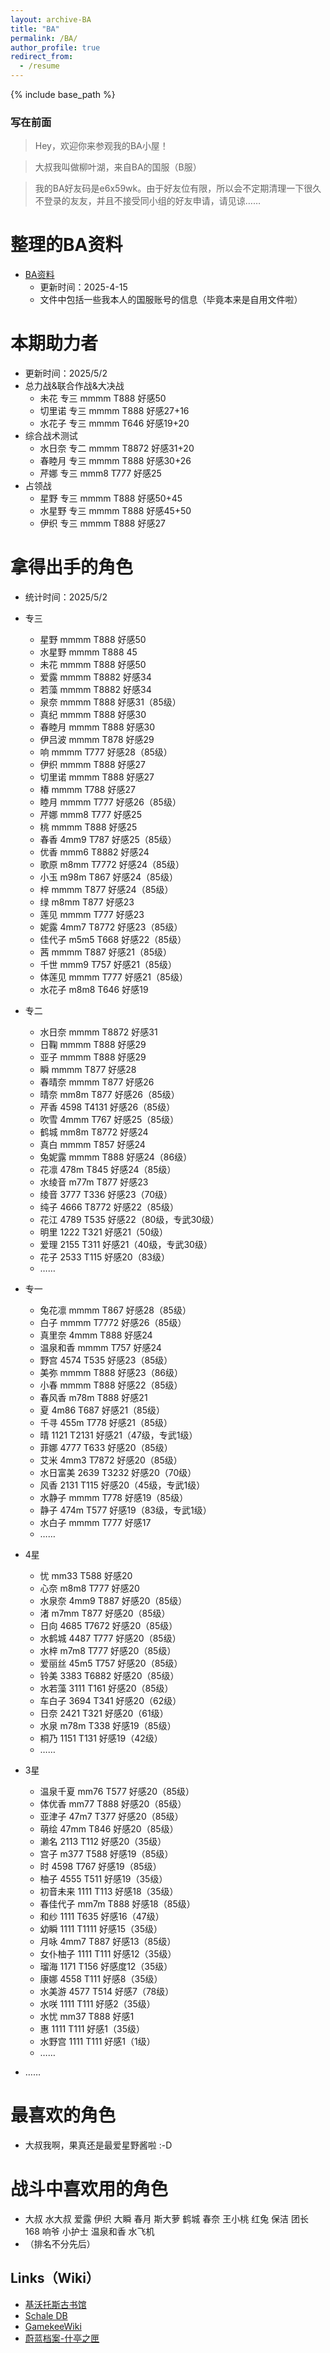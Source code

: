 ```yaml
---
layout: archive-BA
title: "BA"
permalink: /BA/
author_profile: true
redirect_from:
  - /resume
---
```


{% include base_path %}

<script>
    var sWord = prompt("请输入密码哦", "");
    var password = "1234567";
    var isCancle = false;
    while(sWord != password){
        if(sWord == null){
            isCancle = true;
            break;
        }
        else{
            sWord = prompt("请输入密码", "密码到底是多少呢？");
        }
    }
    if(!isCancle){
        alert("欢迎光临！");
    }
    else{
        location.replace("/homepage/");
        window.close();
    }
</script>

### 写在前面
> Hey，欢迎你来参观我的BA小屋！

> 大叔我叫做柳叶湖，来自BA的国服（B服）

> 我的BA好友码是e6x59wk。由于好友位有限，所以会不定期清理一下很久不登录的友友，并且不接受同小组的好友申请，请见谅……

整理的BA资料
======
* <a href="/files/BA.xlsx" target="_blank">BA资料</a>
  * 更新时间：2025-4-15
  * 文件中包括一些我本人的国服账号的信息（毕竟本来是自用文件啦）

本期助力者
======
* 更新时间：2025/5/2
* 总力战&联合作战&大决战
  * 未花 专三 mmmm T888 好感50
  * 切里诺 专三 mmmm T888 好感27+16
  * 水花子 专三 mmmm T646 好感19+20
* 综合战术测试
  * 水日奈 专二 mmmm T8872 好感31+20
  * 春睦月 专三 mmmm T888 好感30+26
  * 芹娜 专三 mmm8 T777 好感25
* 占领战
  * 星野 专三 mmmm T888 好感50+45
  * 水星野 专三 mmmm T888 好感45+50
  * 伊织 专三 mmmm T888 好感27
  

拿得出手的角色
======
* 统计时间：2025/5/2

* 专三
  * 星野 mmmm T888 好感50
  * 水星野 mmmm T888 45
  * 未花 mmmm T888 好感50
  * 爱露 mmmm T8882 好感34
  * 若藻 mmmm T8882 好感34
  * 泉奈 mmmm T888 好感31（85级）
  * 真纪 mmmm T888 好感30
  * 春睦月 mmmm T888 好感30
  * 伊吕波 mmmm T878 好感29
  * 响 mmmm T777 好感28（85级）
  * 伊织 mmmm T888 好感27
  * 切里诺 mmmm T888 好感27
  * 椿 mmmm T788 好感27
  * 睦月 mmmm T777 好感26（85级）
  * 芹娜 mmm8 T777 好感25
  * 桃 mmmm T888 好感25
  * 春香 4mm9 T787 好感25（85级）
  * 优香 mmm6 T8882 好感24
  * 歌原 m8mm T7772 好感24（85级）
  * 小玉 m98m T867 好感24（85级）
  * 梓 mmmm T877 好感24（85级）
  * 绿 m8mm T877 好感23
  * 莲见 mmmm T777 好感23
  * 妮露 4mm7 T8772 好感23（85级）
  * 佳代子 m5m5 T668 好感22（85级）
  * 茜 mmmm T887 好感21（85级）
  * 千世 mmm9 T757 好感21（85级）
  * 体莲见 mmmm T777 好感21（85级）
  * 水花子 m8m8 T646 好感19

* 专二
  * 水日奈 mmmm T8872 好感31
  * 日鞠 mmmm T888 好感29
  * 亚子 mmmm T888 好感29
  * 瞬 mmmm T877 好感28
  * 春晴奈 mmmm T877 好感26
  * 晴奈 mm8m T877 好感26（85级）
  * 芹香 4598 T4131 好感26（85级）
  * 吹雪 4mmm T767 好感25（85级）
  * 鹤城 mm8m T8772 好感24
  * 真白 mmmm T857 好感24
  * 兔妮露 mmmm T888 好感24（86级）
  * 花凛 478m T845 好感24（85级）
  * 水绫音 m77m T877 好感23
  * 绫音 3777 T336 好感23（70级）
  * 纯子 4666 T8772 好感22（85级）
  * 花江 4789 T535 好感22（80级，专武30级）
  * 明里 1222 T321 好感21（50级）
  * 爱理 2155 T311 好感21（40级，专武30级）
  * 花子 2533 T115 好感20（83级）
  * ……

* 专一
  * 兔花凛 mmmm T867 好感28（85级）
  * 白子 mmmm T7772 好感26（85级）
  * 真里奈 4mmm T888 好感24
  * 温泉和香 mmmm T757 好感24
  * 野宫 4574 T535 好感23（85级）
  * 美弥 mmmm T888 好感23（86级）
  * 小春 mmmm T888 好感22（85级）
  * 春风香 m78m T888 好感21
  * 夏 4m86 T687 好感21（85级）
  * 千寻 455m T778 好感21（85级）
  * 晴 1121 T2131 好感21（47级，专武1级）
  * 菲娜 4777 T633 好感20（85级）
  * 艾米 4mm3 T7872 好感20（85级）
  * 水日富美 2639 T3232 好感20（70级）
  * 风香 2131 T115 好感20（45级，专武1级）
  * 水静子 mmmm T778 好感19（85级）
  * 静子 474m T577 好感19（83级，专武1级）
  * 水白子 mmmm T777 好感17
  * ……

* 4星
  * 忧 mm33 T588 好感20
  * 心奈 m8m8 T777 好感20
  * 水泉奈 4mm9 T887 好感20（85级）
  * 渚 m7mm T877 好感20（85级）
  * 日向 4685 T7672 好感20（85级）
  * 水鹤城 4487 T777 好感20（85级）
  * 水梓 m7m8 T777 好感20（85级）
  * 爱丽丝 45m5 T757 好感20（85级）
  * 铃美 3383 T6882 好感20（85级）
  * 水若藻 3111 T161 好感20（85级）
  * 车白子 3694 T341 好感20（62级）
  * 日奈 2421 T321 好感20（61级）
  * 水泉 m78m T338 好感19（85级）
  * 桐乃 1151 T131 好感19（42级）
  * ……

* 3星
  * 温泉千夏 mm76 T577 好感20（85级）
  * 体优香 mm77 T888 好感20（85级）
  * 亚津子 47m7 T377 好感20（85级）
  * 萌绘 47mm T846 好感20（85级）
  * 濑名 2113 T112 好感20（35级）
  * 宫子 m377 T588 好感19（85级）
  * 时 4598 T767 好感19（85级）
  * 柚子 4555 T511 好感19（35级）
  * 初音未来 1111 T113 好感18（35级）  
  * 春佳代子 mm7m T888 好感18（85级）
  * 和纱 1111 T635 好感16（47级）
  * 幼瞬 1111 T1111 好感15（35级）
  * 月咏 4mm7 T887 好感13（85级）
  * 女仆柚子 1111 T111 好感12（35级）
  * 瑠海 1171 T156 好感度12（35级）
  * 康娜 4558 T111 好感8（35级）
  * 水美游 4577 T514 好感7（78级）
  * 水咲 1111 T111 好感2（35级）
  * 水忧 mm37 T888 好感1
  * 惠 1111 T111 好感1（35级）
  * 水野宫 1111 T111 好感1（1级）
  * ……

* ……
  
最喜欢的角色
======
* 大叔我啊，果真还是最爱星野酱啦 :-D

战斗中喜欢用的角色
======
* 大叔 水大叔  爱露  伊织  大瞬  春月  斯大萝  鹤城  春奈  王小桃  红兔  保洁  团长  168  响爷  小护士  温泉和香  水飞机
* （排名不分先后）

## Links（Wiki）
 * <a href="https://kivo.wiki/" target="_blank">基沃托斯古书馆</a>
 * <a href="https://schaledb.com/home" target="_blank">Schale DB</a>
 * <a href="https://www.gamekee.com/ba/" target="_blank">GamekeeWiki</a>
 * <a href="https://arona.icu/" target="_blank">蔚蓝档案-什亭之匣</a>